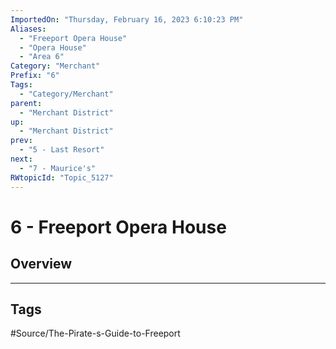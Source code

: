```yaml
---
ImportedOn: "Thursday, February 16, 2023 6:10:23 PM"
Aliases:
  - "Freeport Opera House"
  - "Opera House"
  - "Area 6"
Category: "Merchant"
Prefix: "6"
Tags:
  - "Category/Merchant"
parent:
  - "Merchant District"
up:
  - "Merchant District"
prev:
  - "5 - Last Resort"
next:
  - "7 - Maurice's"
RWtopicId: "Topic_5127"
---
```

# 6 - Freeport Opera House
## Overview

---
## Tags
#Source/The-Pirate-s-Guide-to-Freeport

